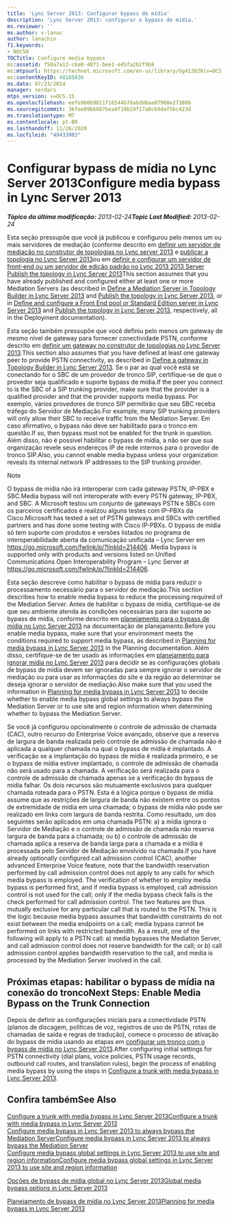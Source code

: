 ```yaml
---
title: 'Lync Server 2013: Configurar bypass de mídia'
description: 'Lync Server 2013: configurar o bypass de mídia.'
ms.reviewer: ''
ms.author: v-lanac
author: lanachin
f1.keywords:
- NOCSH
TOCTitle: Configure media bypass
ms:assetid: f50a7a13-c6a0-48f1-bee1-e45fa2b2f9b8
ms:mtpsurl: https://technet.microsoft.com/en-us/library/Gg413028(v=OCS.15)
ms:contentKeyID: 48185836
ms.date: 07/23/2014
manager: serdars
mtps_version: v=OCS.15
ms.openlocfilehash: eefe960b9811f16544b7dabdd6aa07960e273806
ms.sourcegitcommit: 36fee89bb887bea4f18b19f17a8c69daf5bc423d
ms.translationtype: MT
ms.contentlocale: pt-BR
ms.lasthandoff: 11/26/2020
ms.locfileid: "49433903"
---
```

# <a name="configure-media-bypass-in-lync-server-2013"></a><span data-ttu-id="67f4f-103">Configurar bypass de mídia no Lync Server 2013</span><span class="sxs-lookup"><span data-stu-id="67f4f-103">Configure media bypass in Lync Server 2013</span></span>

<div data-xmlns="http://www.w3.org/1999/xhtml">

<div class="topic" data-xmlns="http://www.w3.org/1999/xhtml" data-msxsl="urn:schemas-microsoft-com:xslt" data-cs="https://msdn.microsoft.com/">

<div data-asp="https://msdn2.microsoft.com/asp">



</div>

<div id="mainSection">

<div id="mainBody"><span data-ttu-id="67f4f-104">

<span> </span></span><span class="sxs-lookup"><span data-stu-id="67f4f-104">

<span> </span></span></span>

<span data-ttu-id="67f4f-105">_**Tópico da última modificação:** 2013-02-24_</span><span class="sxs-lookup"><span data-stu-id="67f4f-105">_**Topic Last Modified:** 2013-02-24_</span></span>

<span data-ttu-id="67f4f-106">Esta seção pressupõe que você já publicou e configurou pelo menos um ou mais servidores de mediação (conforme descrito em [definir um servidor de mediação no construtor de topologias no Lync server 2013](lync-server-2013-define-a-mediation-server-in-topology-builder.md) e [publicar a topologia no Lync Server 2013](lync-server-2013-publish-the-topology.md)ou em [definir e configurar um servidor de front-end ou um servidor de edição padrão no Lync 2013 2013 Server](lync-server-2013-define-and-configure-a-front-end-pool-or-standard-edition-server.md) [Publish the topology in Lync Server 2013](lync-server-2013-publish-the-topology.md)</span><span class="sxs-lookup"><span data-stu-id="67f4f-106">This section assumes that you have already published and configured either at least one or more Mediation Servers (as described in [Define a Mediation Server in Topology Builder in Lync Server 2013](lync-server-2013-define-a-mediation-server-in-topology-builder.md) and [Publish the topology in Lync Server 2013](lync-server-2013-publish-the-topology.md), or in [Define and configure a Front End pool or Standard Edition server in Lync Server 2013](lync-server-2013-define-and-configure-a-front-end-pool-or-standard-edition-server.md) and [Publish the topology in Lync Server 2013](lync-server-2013-publish-the-topology.md), respectively, all in the Deployment documentation).</span></span>

<span data-ttu-id="67f4f-107">Esta seção também pressupõe que você definiu pelo menos um gateway de mesmo nível de gateway para fornecer conectividade PSTN, conforme descrito em [definir um gateway no construtor de topologias no Lync Server 2013](lync-server-2013-define-a-gateway-in-topology-builder.md).</span><span class="sxs-lookup"><span data-stu-id="67f4f-107">This section also assumes that you have defined at least one gateway peer to provide PSTN connectivity, as described in [Define a gateway in Topology Builder in Lync Server 2013](lync-server-2013-define-a-gateway-in-topology-builder.md).</span></span> <span data-ttu-id="67f4f-108">Se o par ao qual você está se conectando for o SBC de um provedor de tronco SIP, certifique-se de que o provedor seja qualificado e suporte bypass de mídia.</span><span class="sxs-lookup"><span data-stu-id="67f4f-108">If the peer you connect to is the SBC of a SIP trunking provider, make sure that the provider is a qualified provider and that the provider supports media bypass.</span></span> <span data-ttu-id="67f4f-109">Por exemplo, vários provedores de tronco SIP permitirão que seu SBC receba tráfego do Servidor de Mediação.</span><span class="sxs-lookup"><span data-stu-id="67f4f-109">For example, many SIP trunking providers will only allow their SBC to receive traffic from the Mediation Server.</span></span> <span data-ttu-id="67f4f-110">Em caso afirmativo, o bypass não deve ser habilitado para o tronco em questão.</span><span class="sxs-lookup"><span data-stu-id="67f4f-110">If so, then bypass must not be enabled for the trunk in question.</span></span> <span data-ttu-id="67f4f-111">Além disso, não é possível habilitar o bypass de mídia, a não ser que sua organização revele seus endereços IP de rede internos para o provedor de tronco SIP.</span><span class="sxs-lookup"><span data-stu-id="67f4f-111">Also, you cannot enable media bypass unless your organization reveals its internal network IP addresses to the SIP trunking provider.</span></span>

<div>


> [!NOTE]  
> <span data-ttu-id="67f4f-112">O bypass de mídia não irá interoperar com cada gateway PSTN, IP-PBX e SBC.</span><span class="sxs-lookup"><span data-stu-id="67f4f-112">Media bypass will not interoperate with every PSTN gateway, IP-PBX, and SBC.</span></span> <span data-ttu-id="67f4f-113">A Microsoft testou um conjunto de gateways PSTN e SBCs com os parceiros certificados e realizou alguns testes com IP-PBXs da Cisco.</span><span class="sxs-lookup"><span data-stu-id="67f4f-113">Microsoft has tested a set of PSTN gateways and SBCs with certified partners and has done some testing with Cisco IP-PBXs.</span></span> <span data-ttu-id="67f4f-114">O bypass de mídia só tem suporte com produtos e versões listados no programa de interoperabilidade aberta da comunicação unificada – Lync Server em <A href="https://go.microsoft.com/fwlink/p/?linkid=214406">https://go.microsoft.com/fwlink/p/?linkId=214406</A> .</span><span class="sxs-lookup"><span data-stu-id="67f4f-114">Media bypass is supported only with products and versions listed on Unified Communications Open Interoperability Program – Lync Server at <A href="https://go.microsoft.com/fwlink/p/?linkid=214406">https://go.microsoft.com/fwlink/p/?linkId=214406</A>.</span></span>



</div>

<span data-ttu-id="67f4f-115">Esta seção descreve como habilitar o bypass de mídia para reduzir o processamento necessário para o servidor de mediação.</span><span class="sxs-lookup"><span data-stu-id="67f4f-115">This section describes how to enable media bypass to reduce the processing required of the Mediation Server.</span></span> <span data-ttu-id="67f4f-116">Antes de habilitar o bypass de mídia, certifique-se de que seu ambiente atenda às condições necessárias para dar suporte ao bypass de mídia, conforme descrito em [planejamento para o bypass de mídia no Lync Server 2013](lync-server-2013-planning-for-media-bypass.md) na documentação de planejamento.</span><span class="sxs-lookup"><span data-stu-id="67f4f-116">Before you enable media bypass, make sure that your environment meets the conditions required to support media bypass, as described in [Planning for media bypass in Lync Server 2013](lync-server-2013-planning-for-media-bypass.md) in the Planning documentation.</span></span> <span data-ttu-id="67f4f-117">Além disso, certifique-se de ter usado as informações em [planejamento para ignorar mídia no Lync Server 2013](lync-server-2013-planning-for-media-bypass.md) para decidir se as configurações globais de bypass de mídia devem ser ignoradas para sempre ignorar o servidor de mediação ou para usar as informações do site e da região ao determinar se deseja ignorar o servidor de mediação.</span><span class="sxs-lookup"><span data-stu-id="67f4f-117">Also make sure that you used the information in [Planning for media bypass in Lync Server 2013](lync-server-2013-planning-for-media-bypass.md) to decide whether to enable media bypass global settings to always bypass the Mediation Server or to use site and region information when determining whether to bypass the Mediation Server.</span></span>

<span data-ttu-id="67f4f-p104">Se você já configurou opcionalmente o controle de admissão de chamada (CAC), outro recurso do Enterprise Voice avançado, observe que a reserva de largura de banda realizada pelo controle de admissão de chamada não é aplicada a qualquer chamada na qual o bypass de mídia é implantado. A verificação se a implantação do bypass de mídia é realizada primeiro, e se o bypass de mídia estiver implantado, o controle de admissão de chamada não será usado para a chamada. A verificação será realizada para o controle de admissão de chamada apenas se a verificação do bypass de mídia falhar. Os dois recursos são mutuamente exclusivos para qualquer chamada roteada para o PSTN. Esta é a lógica porque o bypass de mídia assume que as restrições de largura de banda não existem entre os pontos de extremidade de mídia em uma chamada; o bypass de mídia não pode ser realizado em links com largura de banda restrita. Como resultado, um dos seguintes serão aplicados em uma chamada PSTN: a) a mídia ignora o Servidor de Mediação e o controle de admissão de chamada não reserva largura de banda para a chamada; ou b) o controle de admissão de chamada aplica a reserva de banda larga para a chamada e a mídia é processada pelo Servidor de Mediação envolvido na chamada.</span><span class="sxs-lookup"><span data-stu-id="67f4f-p104">If you have already optionally configured call admission control (CAC), another advanced Enterprise Voice feature, note that the bandwidth reservation performed by call admission control does not apply to any calls for which media bypass is employed. The verification of whether to employ media bypass is performed first, and if media bypass is employed, call admission control is not used for the call; only if the media bypass check fails is the check performed for call admission control. The two features are thus mutually exclusive for any particular call that is routed to the PSTN. This is the logic because media bypass assumes that bandwidth constraints do not exist between the media endpoints on a call; media bypass cannot be performed on links with restricted bandwidth. As a result, one of the following will apply to a PSTN call: a) media bypasses the Mediation Server, and call admission control does not reserve bandwidth for the call; or b) call admission control applies bandwidth reservation to the call, and media is processed by the Mediation Server involved in the call.</span></span>

<div>

## <a name="next-steps-enable-media-bypass-on-the-trunk-connection"></a><span data-ttu-id="67f4f-123">Próximas etapas: habilitar o bypass de mídia na conexão do tronco</span><span class="sxs-lookup"><span data-stu-id="67f4f-123">Next Steps: Enable Media Bypass on the Trunk Connection</span></span>

<span data-ttu-id="67f4f-124">Depois de definir as configurações iniciais para a conectividade PSTN (planos de discagem, políticas de voz, registros de uso de PSTN, rotas de chamadas de saída e regras de tradução), comece o processo de ativação do bypass de mídia usando as etapas em [configurar um tronco com o bypass de mídia no Lync Server 2013](lync-server-2013-configure-a-trunk-with-media-bypass.md).</span><span class="sxs-lookup"><span data-stu-id="67f4f-124">After configuring initial settings for PSTN connectivity (dial plans, voice policies, PSTN usage records, outbound call routes, and translation rules), begin the process of enabling media bypass by using the steps in [Configure a trunk with media bypass in Lync Server 2013](lync-server-2013-configure-a-trunk-with-media-bypass.md).</span></span>

</div>

<div>

## <a name="see-also"></a><span data-ttu-id="67f4f-125">Confira também</span><span class="sxs-lookup"><span data-stu-id="67f4f-125">See Also</span></span>


[<span data-ttu-id="67f4f-126">Configure a trunk with media bypass in Lync Server 2013</span><span class="sxs-lookup"><span data-stu-id="67f4f-126">Configure a trunk with media bypass in Lync Server 2013</span></span>](lync-server-2013-configure-a-trunk-with-media-bypass.md)  
[<span data-ttu-id="67f4f-127">Configure media bypass in Lync Server 2013 to always bypass the Mediation Server</span><span class="sxs-lookup"><span data-stu-id="67f4f-127">Configure media bypass in Lync Server 2013 to always bypass the Mediation Server</span></span>](lync-server-2013-configure-media-bypass-to-always-bypass-the-mediation-server.md)  
[<span data-ttu-id="67f4f-128">Configure media bypass global settings in Lync Server 2013 to use site and region information</span><span class="sxs-lookup"><span data-stu-id="67f4f-128">Configure media bypass global settings in Lync Server 2013 to use site and region information</span></span>](lync-server-2013-configure-media-bypass-global-settings-to-use-site-and-region-information.md)  


[<span data-ttu-id="67f4f-129">Opções de bypass de mídia global no Lync Server 2013</span><span class="sxs-lookup"><span data-stu-id="67f4f-129">Global media bypass options in Lync Server 2013</span></span>](lync-server-2013-global-media-bypass-options.md)  


[<span data-ttu-id="67f4f-130">Planejamento de bypass de mídia no Lync Server 2013</span><span class="sxs-lookup"><span data-stu-id="67f4f-130">Planning for media bypass in Lync Server 2013</span></span>](lync-server-2013-planning-for-media-bypass.md)  
  

<span data-ttu-id="67f4f-131"></div>

</div>

<span> </span>

</div>

</div>

</span><span class="sxs-lookup"><span data-stu-id="67f4f-131"></div>

</div>

<span> </span>

</div>

</div>

</span></span></div>

